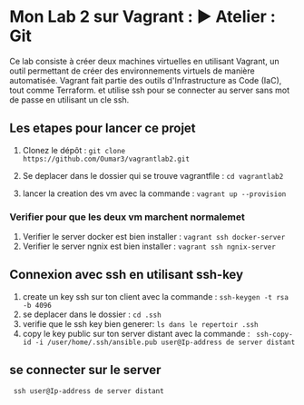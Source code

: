 # Mon Lab 2 sur Vagrant : ▶️ Atelier : Git
Ce lab consiste à créer deux machines virtuelles en utilisant Vagrant, un outil permettant de créer des environnements virtuels de manière automatisée. Vagrant fait partie des outils d'Infrastructure as Code (IaC), tout comme Terraform. et utilise ssh pour se connecter au server sans mot de passe en utilisant un cle ssh.

## Les etapes pour lancer ce projet 

1. Clonez le dépôt : ```git clone https://github.com/Oumar3/vagrantlab2.git```

2. Se deplacer dans le dossier qui se trouve vagrantfile : ```cd vagrantlab2```
3. lancer la creation des vm avec la commande : ```vagrant up --provision```

### Verifier pour que les deux vm marchent normalemet
1. Verifier  le server docker est bien installer : ```vagrant ssh docker-server```
2. Verifier le server ngnix est bien installer : ```vagrant ssh ngnix-server``` 

## Connexion avec ssh en utilisant ssh-key

1. create un key ssh sur ton client avec la commande : ``ssh-keygen -t rsa -b 4096``
2. se deplacer dans le dossier : ``cd .ssh``
3. verifie que le ssh key bien generer: `` ls dans le repertoir .ssh ``
2. copy le key public sur ton server distant avec la commande : `` ssh-copy-id -i /user/home/.ssh/ansible.pub user@Ip-address de server distant`` 


## se connecter sur le server

``` ssh user@Ip-address de server distant```
